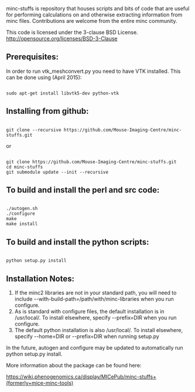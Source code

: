 minc-stuffs is repository that houses scripts and bits of code that are useful for performing calculations on and otherwise extracting information from minc files. Contributions are welcome from the entire minc community. 

This code is licensed under the 3-clause BSD License. 
http://opensource.org/licenses/BSD-3-Clause

Prerequisites:
--------------
In order to run vtk_meshconvert.py you need to have VTK installed. This can be done using (April 2015):
<pre><code>
sudo apt-get install libvtk5-dev python-vtk
</pre></code>

Installing from github:
-----------------------
<pre><code>
git clone --recursive https://github.com/Mouse-Imaging-Centre/minc-stuffs.git
</pre></code>
or
<pre><code>
git clone https://github.com/Mouse-Imaging-Centre/minc-stuffs.git
cd minc-stuffs
git submodule update --init --recursive
</pre></code>

To build and install the perl and src code:
------------------------------------------
<pre><code>
./autogen.sh
./configure
make
make install
</pre></code>


To build and install the python scripts:
---------------------------------------
<pre><code>
python setup.py install
</pre></code>


Installation Notes:
-------------------
1. If the minc2 libraries are not in your standard path, you will need to include --with-build-path=/path/with/minc-libraries when you run configure.
2. As is standard with configure files, the default installation is in /usr/local/. To install elsewhere, specify --prefix=DIR when you run configure.
3. The default python installation is also /usr/local/. To install elsewhere, specify --home=DIR or --prefix=DIR when running setup.py 

In the future, autogen and configure may be updated to automatically run python setup.py install. 

More information about the package can be found here:

https://wiki.phenogenomics.ca/display/MICePub/minc-stuffs+(formerly+mice-minc-tools)
